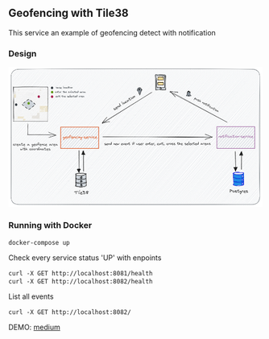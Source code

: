 ## Geofencing with Tile38

This service an example of geofencing detect with notification


### Design
<img src="https://github.com/aliaydins/geofencing-api/blob/master/_img/tile38.png"></img>


### Running with Docker

```
docker-compose up
```

Check every service status 'UP' with enpoints

```
curl -X GET http://localhost:8081/health
curl -X GET http://localhost:8082/health
```

List all events 
```
curl -X GET http://localhost:8082/
```


DEMO: [medium](https://medium.com/@ali.aydinn/tile38-ile-geofencing-bf9494a736f3) 
